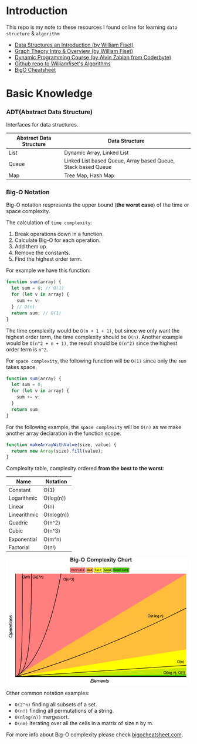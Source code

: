 # Introduction

This repo is my note to these resources I found online for learning `data structure` & `algorithm`

- [Data Structures an Introduction (by William Fiset)](https://www.youtube.com/watch?v=RBSGKlAvoiM&ab_channel=freeCodeCamp.org)
- [Graph Theory Intro & Overview (by William Fiset)](https://www.youtube.com/watch?v=09_LlHjoEiY&t=23108s&ab_channel=freeCodeCamp.org)
- [Dynamic Programming Course (by Alvin Zablan from Coderbyte)](https://www.youtube.com/watch?v=oBt53YbR9Kk&ab_channel=freeCodeCamp.org)
- [Github repo to Williamfiset's Algorithms](https://github.com/williamfiset/algorithms)
- [BigO Cheatsheet](https://www.bigocheatsheet.com/)

# Basic Knowledge

### ADT(Abstract Data Structure)

Interfaces for data structures.

| Abstract Data Structure | Data Structure                                                |
| ----------------------- | ------------------------------------------------------------- |
| List                    | Dynamic Array, Linked List                                    |
| Queue                   | Linked List based Queue, Array based Queue, Stack based Queue |
| Map                     | Tree Map, Hash Map                                            |

### Big-O Notation

Big-O notation respresents the upper bound (**the worst case**) of the time or space complexity.

The calculation of `time complexity`:

1. Break operations down in a function.
2. Calculate Big-O for each operation.
3. Add them up.
4. Remove the constants.
5. Find the highest order term.

For example we have this function:

```js
function sum(array) {
  let sum = 0; // O(1)
  for (let v in array) {
    sum += v;
  } // O(n)
  return sum; // O(1)
}
```

The time complexity would be `O(n + 1 + 1)`, but since we only want the highest order term, the time complexity should be `O(n)`. Another example would be `O(n^2 + n + 1)`, the result should be `O(n^2)` since the highest order term is `n^2`.

For `space complexity`, the following function will be `O(1)` since only the `sum` takes space.

```js
function sum(array) {
  let sum = 0;
  for (let v in array) {
    sum += v;
  }
  return sum;
}
```

For the following example, the `space complexity` will be `O(n)` as we make another array declaration in the function scope.

```js
function makeArrayWithValue(size, value) {
  return new Array(size).fill(value);
}
```

Complexity table, complexity ordered **from the best to the worst**:

| Name         | Notation   |
| ------------ | ---------- |
| Constant     | O(1)       |
| Logarithmic  | O(log(n))  |
| Linear       | O(n)       |
| Linearithmic | O(nlog(n)) |
| Quadric      | O(n^2)     |
| Cubic        | O(n^3)     |
| Exponential  | O(m^n)     |
| Factorial    | O(n!)      |

![big-o-chart](big-o-chart.png)

Other common notation examples:

- `O(2^n)` finding all subsets of a set.
- `O(n!)` finding all permutations of a string.
- `O(nlog(n))` mergesort.
- `O(nm)` Iterating over all the cells in a matrix of size n by m.

For more info about Big-O complexity please check [bigocheatsheet.com](https://www.bigocheatsheet.com/).
